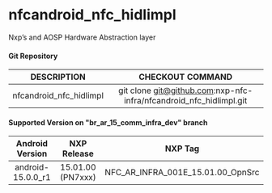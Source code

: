 # nfcandroid_nfc_hidlimpl
Nxp’s and AOSP Hardware Abstraction layer


#### Git Repository

| DESCRIPTION        | CHECKOUT COMMAND          |
| :-------------: |:-------------:| 
| nfcandroid_nfc_hidlimpl | git clone git@github.com:nxp-nfc-infra/nfcandroid_nfc_hidlimpl.git |

#### Supported Version on "br_ar_15_comm_infra_dev" branch
| Android Version        | NXP Release          | NXP Tag  |
| :-------------: |:---------------------:| :-----:|
| android-15.0.0_r1              |  15.01.00 (PN7xxx) |  NFC_AR_INFRA_001E_15.01.00_OpnSrc |







